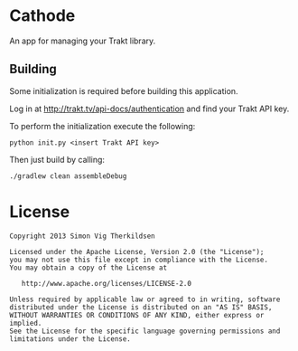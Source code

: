Cathode
=======

An app for managing your Trakt library.


Building
--------

Some initialization is required before building this application.

Log in at http://trakt.tv/api-docs/authentication and find your Trakt API key.

To perform the initialization execute the following:
```
python init.py <insert Trakt API key>
```

Then just build by calling:
```
./gradlew clean assembleDebug
```

License
=======

    Copyright 2013 Simon Vig Therkildsen

    Licensed under the Apache License, Version 2.0 (the "License");
    you may not use this file except in compliance with the License.
    You may obtain a copy of the License at

       http://www.apache.org/licenses/LICENSE-2.0

    Unless required by applicable law or agreed to in writing, software
    distributed under the License is distributed on an "AS IS" BASIS,
    WITHOUT WARRANTIES OR CONDITIONS OF ANY KIND, either express or implied.
    See the License for the specific language governing permissions and
    limitations under the License.
